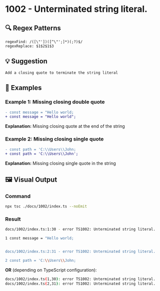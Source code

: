 # 1002 - Unterminated string literal.

## 🔍 Regex Patterns
```regex
regexFind: /([\"'])([^\"';]*)(;?)$/
regexReplace: $1$2$1$3
```

## 💡 Suggestion
```text
Add a closing quote to terminate the string literal
```

## 📝 Examples

### Example 1: Missing closing double quote
```diff
- const message = "Hello world;
+ const message = "Hello world";
```

**Explanation:** Missing closing quote at the end of the string

### Example 2: Missing closing single quote
```diff
- const path = 'C:\\Users\\John;
+ const path = 'C:\\Users\\John';
```

**Explanation:** Missing closing single quote in the string

## 🖼️ Visual Output
### Command
```bash
npx tsc ./docs/1002/index.ts --noEmit
```

### Result
```bash
docs/1002/index.ts:1:30 - error TS1002: Unterminated string literal.

1 const message = "Hello world;


docs/1002/index.ts:2:31 - error TS1002: Unterminated string literal.

2 const path = 'C:\\Users\\John;
```

**OR** (depending on TypeScript configuration):

```bash
docs/1002/index.ts(1,30): error TS1002: Unterminated string literal.
docs/1002/index.ts(2,31): error TS1002: Unterminated string literal.
``` 
